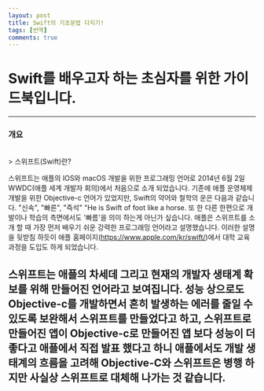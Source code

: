 ```yaml
---
layout: post
title: Swift의 기초문법 다지기!
tags: [번역]
comments: true
---
```


# Swift를 배우고자 하는 초심자를 위한 가이드북입니다.

---

### 개요
<br>
> 스위프트(Swift)란?

스위프트는 애플의 IOS와 macOS 개발을 위한 프로그래밍 언어로 2014년 6월 2일 WWDC(애플 세계 개발자 회의)에서 처음으로 소개 되었습니다. 기존에 애플 운영체제 개발을 위한 Objective-c 언어가 있었지만, Swift의 약어와 철학의 운은 다음과 같습니다. 
 "신속", "빠른", "즉석" "He is Swift of foot like a horse. 또 한 다른 한편으로 개발이나 학습의 측면에서도 '빠름'을 의미 하는게 아닌가 싶습니다. 애플은 스위프트를 소개 할 때 가장 먼저 배우기 쉬운 강력한 프로그래밍 언어라고 설명했습니다.
 이러한 설명을 뒷받침 하듯이 애플 홈페이지(https://www.apple.com/kr/swift/)에서 대학 교육과정을 도입도 하게 되었습니다. 

스위프트는 애플의 차세데 그리고 현재의 개발자 생태계 확보를 위해 만들어진 언어라고 보여집니다.
 성능 상으로도 Objective-c를 개발하면서 흔히 발생하는 에러를 줄일 수 있도록 보완해서 스위프트를 만들었다고 하고, 스위프트로 만들어진 앱이 Objective-c로 만들어진 앱 보다 성능이 더 좋다고 애플에서 직접 발표 했다고 하니 애플에서도 개발 생태계의 흐름을 고려해 Objective-C와 스위프트은 병행 하지만 사실상 스위프트로 대체해 나가는 것 같습니다.
---






